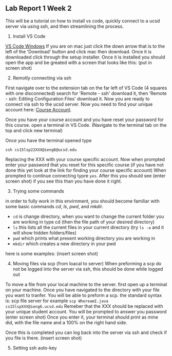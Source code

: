 ## Lab Report 1 Week 2
This will be a tutorial on how to install vs code, quickly connect to a ucsd server via using ssh, and then streamlining the process.
1. Install VS Code

[VS Code Windows](https://code.visualstudio.com/)
 If you are on mac just click the down arrow that is to the left of the 'Download' button and click mac then download. Once it is downloaded click through the setup installer. Once it is installed you should open the app and be greated with a screen that looks like this:
 (put in screen shot)

  2. Remotly connecting via ssh

First navigate over to the extension tab on the far left of VS Code (4 squares with one disconnected) search for 'Remote - ssh' download it, then 'Remote - ssh: Editing Configuration Files' download it. Now you are ready to connect via ssh to the ucsd server. Now you need to find your unique account here: [Course Account](https://sdacs.ucsd.edu/~icc/index.php).

Once you have your course account and you have reset your password for this course. open a terminal in VS Code. (Navigate to the terminal tab on the top and click new terminal)

Once you have the terminal opened type

`ssh cs15lsp22XXX@ieng6@ucsd.edu`

Replacing the XXX with your course specific account. Now when prompted enter your password that you reset for this specific course (if you have not done this yet look at the link for finding your course specific account) When prompted to continue connecting typre `yes`. After this you should see (enter screen shot) if you see this than you have done it right.

3. Trying some commands

in order to fully work in this envirnment, you should become familiar with some basic commands *cd*, *ls*, *pwd*, and *mkdir*. 
- `cd` is change directory, when you want to change the current folder you are working in type cd (then the file path of your desired directory)
- `ls` this lists all the current files in your current directory (try `ls -a` and it will show hidden folders/files)
- `pwd` which prints what present working directory you are working in
- `mkdir` which creates a new directory in your pwd

here is some examples: (insert screen shot)

4. Moving files via scp (from loacal to server)
When preforming a scp do not be logged into the server via ssh, this should be done while logged out

To move a file from your local machine to the server. first open up a terminal on your machine. Once you have navigated to the directory with your file you want to tranfer. You will be able to preform a scp. the standard syntax is: scp file server for example `scp WhereamI.java cs15lspXXX@ieng6.ucsd.edu` Remeber that the XXX should be replaced with your unique student account. You will be prompted to answer you password (enter screen shot) Once you enter it, your terminal should print as mine did, with the file name and a 100% on the right hand side.

Once this is completed you can log back into the server via ssh and check if you file is there. (insert screen shot)

5. Setting ssh auto-key




